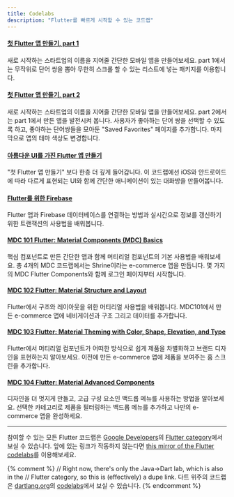 ```yaml
---
title: Codelabs
description: "Flutter를 빠르게 시작할 수 있는 코드랩"
---
```


#### [첫 Flutter 앱 만들기, part 1]({{site.codelabs}}/codelabs/first-flutter-app-pt1)

새로 시작하는 스타트업의 이름을 지어줄 간단한 모바일 앱을 만들어보세요. part 1에서는 무작위로 단어 쌍을 뽑아 무한히 스크롤 할 수 있는 리스트에 넣는 패키지를 이용합니다.

#### [첫 Flutter 앱 만들기, part 2]({{site.codelabs}}/codelabs/first-flutter-app-pt2)

새로 시작하는 스타트업의 이름을 지어줄 간단한 모바일 앱을 만들어보세요. part 2에서는 part 1에서 만든 앱을 발전시켜 봅니다. 사용자가 좋아하는 단어 쌍을 선택할 수 있도록 하고, 좋아하는 단어쌍들을 모아둔 "Saved Favorites" 페이지를 추가합니다. 마지막으로 앱의 테마 색상도 변경합니다.

#### [아름다운 UI를 가진 Flutter 앱 만들기]({{site.codelabs}}/codelabs/flutter)

"첫 Flutter 앱 만들기" 보다 한층 더 깊게 들어갑니다. 이 코드랩에선 iOS와 안드로이드에 따라 다르게 표현되는 UI와 함께 간단한 애니메이션이 있는 대화방을 만들어봅니다.

#### [Flutter를 위한 Firebase]({{site.codelabs}}/codelabs/flutter-firebase)

Flutter 앱과 Firebase 데이터베이스를 연결하는 방법과 실시간으로 정보를 갱신하기 위한 트랜잭션의 사용법을 배워봅니다.

#### [MDC 101 Flutter: Material Components (MDC) Basics]({{site.codelabs}}/codelabs/mdc-101-flutter)

핵심 컴포넌트로 만든 간단한 앱과 함께 머티리얼 컴포넌트의 기본 사용법을 배워보세요. 총 4개의 MDC 코드랩에서는 Shrine이라는 e-commerce 앱을 만듭니다.
몇 가지의 MDC Flutter Components와 함께 로그인 페이지부터 시작합니다.

#### [MDC 102 Flutter: Material Structure and Layout]({{site.codelabs}}/codelabs/mdc-102-flutter)

Flutter에서 구조와 레이아웃을 위한 머티리얼 사용법을 배워봅니다. 
MDC101에서 만든 e-commerce 앱에 네비게이션과 구조 그리고 데이터를 추가합니다.

#### [MDC 103 Flutter: Material Theming with Color, Shape, Elevation, and Type]({{site.codelabs}}/codelabs/mdc-103-flutter)

Flutter에서 머티리얼 컴포넌트가 어떠한 방식으로 쉽게 제품을 차별화하고 브랜드 디자인을 표현하는지 알아보세요. 이전에 만든 e-commerce 앱에 제품을 보여주는 홈 스크린을 추가합니다.

#### [MDC 104 Flutter: Material Advanced Components]({{site.codelabs}}/codelabs/mdc-104-flutter)

디자인을 더 멋지게 만들고, 고급 구성 요소인 백드롭 메뉴를 사용하는 방법을 알아보세요.
선택한 카테고리로 제품을 필터링하는 백드롭 메뉴를 추가하고 나만의 e-commerce 앱을 완성하세요.

---

참여할 수 있는 모든 Flutter 코드랩은 [Google Developers]({{site.codelabs}})의 [Flutter category]({{site.codelabs}}/?cat=Flutter)에서 보실 수 있습니다. 앞에 있는 링크가 작동하지 않는다면 [this mirror of the Flutter codelabs](https://codelabs.flutter-io.cn/)를 이용해보세요.

{% comment %}
// Right now, there's only the Java->Dart lab, which is also in the
// Flutter category, so this is (effectively) a dupe link.
다트 위주의 코드랩은 [dartlang.org]({{site.dart-site}})의 [codelabs]({{site.dart-site}}/codelabs)에서 보실 수 있습니다.
{% endcomment %}

